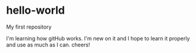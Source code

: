 # hello-world
My first repository

I'm learning how gitHub works. I'm new on it and I hope to learn it properly and use as much as I can.
cheers!

